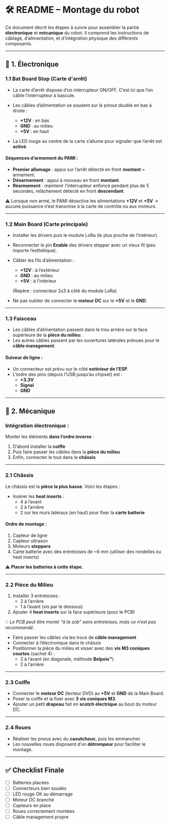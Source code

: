 # 🛠️ README – Montage du robot

Ce document décrit les étapes à suivre pour assembler la partie **électronique** et **mécanique** du robot. Il comprend les instructions de câblage, d’alimentation, et d’intégration physique des différents composants.

---

## 🔌 1. Électronique

### 1.1 Bat Board Stop (Carte d'arrêt)

- La carte d’arrêt dispose d’un interrupteur ON/OFF. C’est ici que l’on câble l’interrupteur à bascule.
- Les câbles d’alimentation se soudent sur le pinout double en bas à droite :
  - **+12V** : en bas  
  - **GND** : au milieu  
  - **+5V** : en haut

- La LED rouge au centre de la carte s’allume pour signaler que l’arrêt est **activé**.

#### Séquences d’armement du PAMI :
- **Premier allumage** : appui sur l’arrêt détecté en front **montant** = armement.
- **Désarmement** : appui à nouveau en front **montant**.
- **Réarmement** : maintenir l’interrupteur enfoncé pendant plus de 5 secondes, relâchement détecté en front **descendant**.

⚠️ Lorsque non armé, le PAMI désactive les alimentations **+12V** et **+5V** → aucune puissance n’est transmise à la carte de contrôle ou aux moteurs.

---

### 1.2 Main Board (Carte principale)

- Installer les drivers puis le module LoRa (le plus proche de l’intérieur).
- Reconnecter le pin **Enable** des drivers stepper avec un vieux fil (peu importe l’esthétique).
- Câbler les fils d’alimentation :

  - **+12V** : à l’extérieur  
  - **GND** : au milieu  
  - **+5V** : à l’intérieur

  (Repère : connecteur 2x3 à côté du module LoRa)

- Ne pas oublier de connecter le **moteur DC** sur le **+5V** et le **GND**.

---

### 1.3 Faisceau

- Les câbles d’alimentation passent dans le trou arrière sur la face supérieure de la **pièce du milieu**.
- Les autres câbles passent par les ouvertures latérales prévues pour le **câble management**.

#### Suiveur de ligne :

- Un connecteur est prévu sur le côté **extérieur de l’ESP**.
- L’ordre des pins (depuis l’USB jusqu’au chipset) est :
  - **+3.3V**  
  - **Signal**  
  - **GND**

---

## 🧱 2. Mécanique

### Intégration électronique :
Monter les éléments **dans l’ordre inverse** :
1. D’abord installer la **coiffe**  
2. Puis faire passer les câbles dans la **pièce du milieu**  
3. Enfin, connecter le tout dans le **châssis**

---

### 2.1 Châssis

Le châssis est la **pièce la plus basse**. Voici les étapes :

- Insérer les **heat inserts** :
  - 4 à l’avant  
  - 2 à l’arrière  
  - 2 sur les murs latéraux (en haut) pour fixer la **carte batterie**

#### Ordre de montage :
1. Capteur de ligne  
2. Capteur ultrason  
3. Moteurs **steppers**  
4. Carte batterie avec des entretoises de ~6 mm (utiliser des rondelles ou heat inserts)

⚠️ **Placer les batteries à cette étape.**

---

### 2.2 Pièce du Milieu

1. Installer 3 entretoises :
   - 2 à l’arrière  
   - 1 à l’avant (vis par le dessous)
2. Ajouter 4 **heat inserts** sur la face supérieure (pour le PCB)

💡 *Le PCB peut être monté “à la zob” sans entretoises, mais ce n’est pas recommandé.*

- Faire passer les câbles via les trous de **câble management**
- Connecter à l’électronique dans le châssis
- Positionner la pièce du milieu et visser avec des **vis M3 coniques courtes** (sachet 4) :
  - 2 à l’avant (en diagonale, méthode **Belpois™**)  
  - 2 à l’arrière

---

### 2.3 Coiffe

- Connecter le **moteur DC** (lecteur DVD) au **+5V** et **GND** de la Main Board.
- Poser la coiffe et la fixer avec **3 vis coniques M3**.
- Ajouter un petit **drapeau** fait en **scotch électrique** au bout du moteur DC.

---

### 2.4 Roues

- Réaliser les pneus avec du **caoutchouc**, puis les emmancher.
- Les nouvelles roues disposent d’un **détrompeur** pour faciliter le montage.

---

## ✅ Checklist Finale

- [ ] Batteries placées  
- [ ] Connecteurs bien soudés  
- [ ] LED rouge OK au démarrage  
- [ ] Moteur DC branché  
- [ ] Capteurs en place  
- [ ] Roues correctement montées  
- [ ] Câble management propre
